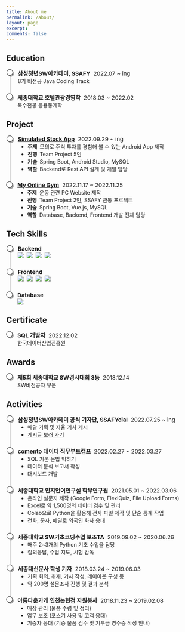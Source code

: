 ```yaml
---
title: About me
permalink: /about/
layout: page
excerpt: 
comments: false
---
```


<head>
  <style> 
    .container ul.inside {
      list-style: disc;
      font-size: 14px;
      margin: 0px;
      padding-left: 26px;
    }
    .container ul.list, li.list-item {
      list-style: none;
      padding: 0;
    }
    .container ul.list li.list-item {
      padding-bottom: 1.5rem;
      border-left: 1px solid #A6A6A6;
      position: relative;
      padding-left: 20px;
      margin-left: 10px;
    }
    .container ul.list li.list-item:last-child {
      border: 0px;
      padding-bottom: 0;
    }
    .container ul.list li.list-item:before {
      content: '';
      width: 15px;
      height: 15px;
      background: white;
      border: 1px solid #000000;
      box-shadow: 3px 3px 0px #A6A6A6;
      border-radius: 50%;
      position: absolute;
      left: -10px;
      top: 0px;
    }
    .container p {
      font-size: 14px;
      margin: 0px;
    }
    .container .time {
      font-size: 15px;
    }
    .container .time span {
      font-weight: bolder;
      font-style: normal;
    }
    a::after {
      display: none;  
    }
  </style>
</head>

## Education
<div class="container">
  <ul class="list">
    <li class="list-item">
      <div class="time">
        <span>삼성청년SW아카데미, SSAFY</span>&nbsp;
        2022.07 ~ ing
      </div>
      <p>8기 비전공 Java Coding Track</p>
    </li>
    <li class="list-item">
      <div class="time">
        <span>세종대학교 호텔관광경영학</span>&nbsp;
        2018.03 ~ 2022.02
      </div>
      <p>복수전공 응용통계학</p>
    </li>
  </ul>
</div>

## Project
<div class="container">
  <ul class="list">
    <li class="list-item">
      <div class="time">
        <span><a href="/project/simulated-stock-app/">Simulated Stock App</a></span>&nbsp;
        2022.09.29 ~ ing
      </div>
      <ul class="inside">
        <li><b>주제</b>&ensp;모의로 주식 투자를 경험해 볼 수 있는 Android App 제작</li>
        <li><b>진행</b>&ensp;Team Project 5인</li>
        <li><b>기술</b>&ensp;Spring Boot, Android Studio, MySQL</li>
        <li><b>역할</b>&ensp;Backend로 Rest API 설계 및 개발 담당</li>
      </ul>
    </li>
    <li class="list-item">
      <div class="time">
        <span><a href="/project/my-online-gym/">My Online Gym</a></span>&nbsp;
        2022.11.17 ~ 2022.11.25
      </div>
      <ul class="inside">
        <li><b>주제</b>&ensp;운동 관련 PC Website 제작</li>
        <li><b>진행</b>&ensp;Team Project 2인, SSAFY 관통 프로젝트</li>
        <li><b>기술</b>&ensp;Spring Boot, Vue.js, MySQL</li>
        <li><b>역할</b>&ensp;Database, Backend, Frontend 개발 전체 담당</li>
      </ul>
    </li>
  </ul>
</div>

## Tech Skills
<div class="container">
  <ul class="list">
    <li class="list-item">
      <div class="time">
        <span>Backend</span>
      </div>
      <p>
        <img src="https://img.shields.io/badge/Java-007396?style=flat&logo=Java&logoColor=white">&nbsp;
        <img src="https://img.shields.io/badge/Spring-6DB33F?style=flat&logo=Spring&logoColor=white">&nbsp;
        <img src="https://img.shields.io/badge/Spring Boot-6DB33F?style=flat&logo=SpringBoot&logoColor=white">&nbsp;
        <img src="https://img.shields.io/badge/Python-3766AB?style=flat&logo=Python&logoColor=white">
      </p>
    </li>
    <li class="list-item">
      <div class="time">
        <span>Frontend</span>
      </div>
      <p>
        <img src="https://img.shields.io/badge/HTML-E34F26?style=flat&logo=html5&logoColor=white">&nbsp;
        <img src="https://img.shields.io/badge/CSS-1572B6?style=flat&logo=css3&logoColor=white">&nbsp;
        <img src="https://img.shields.io/badge/Bootstrap-7952B3?style=flat&logo=bootstrap&logoColor=white">&nbsp;
        <img src="https://img.shields.io/badge/Vue.js-4FC08D?style=flat&logo=vue.js&logoColor=white">
      </p>
    </li>
    <li class="list-item">
      <div class="time">
        <span>Database</span>
      </div>
      <p>
        <img src="https://img.shields.io/badge/mysql-4479A1?style=flat&logo=mysql&logoColor=white">
      </p>
    </li>
  </ul>
</div>

## Certificate
<div class="container">
  <ul class="list">
    <li class="list-item">
      <div class="time">
        <span>SQL 개발자</span>&nbsp;
        2022.12.02
      </div>
      <p>한국데이터산업진흥원</p>
    </li>
  </ul>
</div>

## Awards
<div class="container">
  <ul class="list">
    <li class="list-item">
      <div class="time">
        <span>제5회 세종대학교 SW경시대회 3등</span>&nbsp;
        2018.12.14
      </div>
      <p>SW비전공자 부문</p>
    </li>
  </ul>
</div>

## Activities
<div class="container">
  <ul class="list">
    <li class="list-item">
      <div class="time">
        <span>삼성청년SW아카데미 공식 기자단, SSAFYcial</span>&nbsp;
        2022.07.25 ~ ing
      </div>
      <ul class="inside">
        <li>매달 기획 및 자율 기사 게시</li>
        <li><a href="https://p-lay-ground.tistory.com/category/SSAFYcial" target="_blank">게시글 보러 가기</a></li>
      </ul>
    </li>
    <li class="list-item">
      <div class="time">
        <span>comento 데이터 직무부트캠프</span>&nbsp;
        2022.02.27 ~ 2022.03.27
      </div>
      <ul class="inside">
        <li>SQL 기본 문법 익히기</li>
        <li>데이터 분석 보고서 작성</li>
        <li>대시보드 개발</li>
      </ul>
    </li>
    <li class="list-item">
      <div class="time">
        <span>세종대학교 인지언어연구실 학부연구원</span>&nbsp;
        2021.05.01 ~ 2022.03.06
      </div>
      <ul class="inside">
        <li>온라인 설문지 제작 (Google Form, FlexiQuiz, File Upload Forms)</li>
        <li>Excel로 약 1,500명의 데이터 검수 및 관리</li>
        <li>Colab으로 Python을 활용해 전사 파일 제작 및 단순 통계 작업</li>
        <li>전화, 문자, 메일로 외국인 화자 응대</li>
      </ul>
    </li>
    <li class="list-item">
      <div class="time">
        <span>세종대학교 SW기초코딩수업 보조TA</span>&nbsp;
        2019.09.02 ~ 2020.06.26
      </div>
      <ul class="inside">
        <li>매주 2~3개의 Python 기초 수업을 담당</li>
        <li>질의응답, 수업 지도, 시험 감독</li>
      </ul>
    </li>
    <li class="list-item">
      <div class="time">
        <span>세종대신문사 학생 기자</span>&nbsp;
        2018.03.24 ~ 2019.06.03
      </div>
      <ul class="inside">
        <li>기획 회의, 취재, 기사 작성, 레이아웃 구성 등</li>
        <li>약 200명 설문조사 진행 및 결과 분석</li>
      </ul>
    </li>
    <li class="list-item">
      <div class="time">
        <span>아름다운가게 인천논현점 자원봉사</span>&nbsp;
        2018.11.23 ~ 2019.02.08
      </div>
      <ul class="inside">
        <li>매장 관리 (물품 수령 및 정리)</li>
        <li>업무 보조 (포스기 사용 및 고객 응대)</li>
        <li>기증자 응대 (기증 물품 검수 및 기부금 영수증 작성 안내)</li>
      </ul>
    </li>
  </ul>
</div>
